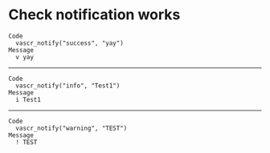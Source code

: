 # Check notification works

    Code
      vascr_notify("success", "yay")
    Message
      v yay

---

    Code
      vascr_notify("info", "Test1")
    Message
      i Test1

---

    Code
      vascr_notify("warning", "TEST")
    Message
      ! TEST

